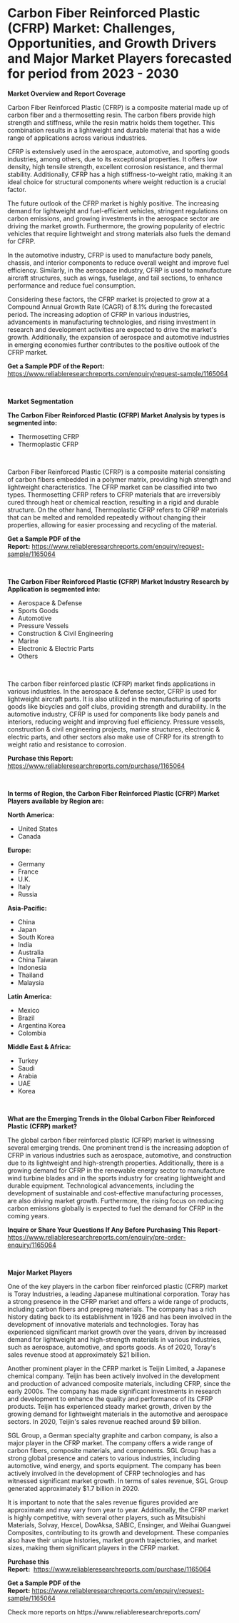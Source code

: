 <p><h1>Carbon Fiber Reinforced Plastic (CFRP) Market: Challenges, Opportunities, and Growth Drivers and Major Market Players forecasted for period from 2023 - 2030</h1></p><p><strong>Market Overview and Report Coverage</strong></p>
<p><p>Carbon Fiber Reinforced Plastic (CFRP) is a composite material made up of carbon fiber and a thermosetting resin. The carbon fibers provide high strength and stiffness, while the resin matrix holds them together. This combination results in a lightweight and durable material that has a wide range of applications across various industries.</p><p>CFRP is extensively used in the aerospace, automotive, and sporting goods industries, among others, due to its exceptional properties. It offers low density, high tensile strength, excellent corrosion resistance, and thermal stability. Additionally, CFRP has a high stiffness-to-weight ratio, making it an ideal choice for structural components where weight reduction is a crucial factor.</p><p>The future outlook of the CFRP market is highly positive. The increasing demand for lightweight and fuel-efficient vehicles, stringent regulations on carbon emissions, and growing investments in the aerospace sector are driving the market growth. Furthermore, the growing popularity of electric vehicles that require lightweight and strong materials also fuels the demand for CFRP.</p><p>In the automotive industry, CFRP is used to manufacture body panels, chassis, and interior components to reduce overall weight and improve fuel efficiency. Similarly, in the aerospace industry, CFRP is used to manufacture aircraft structures, such as wings, fuselage, and tail sections, to enhance performance and reduce fuel consumption.</p><p>Considering these factors, the CFRP market is projected to grow at a Compound Annual Growth Rate (CAGR) of 8.1% during the forecasted period. The increasing adoption of CFRP in various industries, advancements in manufacturing technologies, and rising investment in research and development activities are expected to drive the market's growth. Additionally, the expansion of aerospace and automotive industries in emerging economies further contributes to the positive outlook of the CFRP market.</p></p>
<p><strong>Get a Sample PDF of the Report:</strong> <a href="https://www.reliableresearchreports.com/enquiry/request-sample/1165064">https://www.reliableresearchreports.com/enquiry/request-sample/1165064</a></p>
<p>&nbsp;</p>
<p><strong>Market Segmentation</strong></p>
<p><strong>The Carbon Fiber Reinforced Plastic (CFRP) Market Analysis by types is segmented into:</strong></p>
<p><ul><li>Thermosetting CFRP</li><li>Thermoplastic CFRP</li></ul></p>
<p>&nbsp;</p>
<p><p>Carbon Fiber Reinforced Plastic (CFRP) is a composite material consisting of carbon fibers embedded in a polymer matrix, providing high strength and lightweight characteristics. The CFRP market can be classified into two types. Thermosetting CFRP refers to CFRP materials that are irreversibly cured through heat or chemical reaction, resulting in a rigid and durable structure. On the other hand, Thermoplastic CFRP refers to CFRP materials that can be melted and remolded repeatedly without changing their properties, allowing for easier processing and recycling of the material.</p></p>
<p><strong>Get a Sample PDF of the Report:</strong>&nbsp;<a href="https://www.reliableresearchreports.com/enquiry/request-sample/1165064">https://www.reliableresearchreports.com/enquiry/request-sample/1165064</a></p>
<p>&nbsp;</p>
<p><strong>The Carbon Fiber Reinforced Plastic (CFRP) Market Industry Research by Application is segmented into:</strong></p>
<p><ul><li>Aerospace & Defense</li><li>Sports Goods</li><li>Automotive</li><li>Pressure Vessels</li><li>Construction & Civil Engineering</li><li>Marine</li><li>Electronic & Electric Parts</li><li>Others</li></ul></p>
<p>&nbsp;</p>
<p><p>The carbon fiber reinforced plastic (CFRP) market finds applications in various industries. In the aerospace & defense sector, CFRP is used for lightweight aircraft parts. It is also utilized in the manufacturing of sports goods like bicycles and golf clubs, providing strength and durability. In the automotive industry, CFRP is used for components like body panels and interiors, reducing weight and improving fuel efficiency. Pressure vessels, construction & civil engineering projects, marine structures, electronic & electric parts, and other sectors also make use of CFRP for its strength to weight ratio and resistance to corrosion.</p></p>
<p><strong>Purchase this Report:</strong>&nbsp; <a href="https://www.reliableresearchreports.com/purchase/1165064">https://www.reliableresearchreports.com/purchase/1165064</a></p>
<p>&nbsp;</p>
<p><strong>In terms of Region, the Carbon Fiber Reinforced Plastic (CFRP) Market Players available by Region are:</strong></p>
<p>
    <p> <strong> North America: </strong>
        <ul>
            <li>United States</li>
            <li>Canada</li>
        </ul>
        </p> 
    <p> <strong> Europe: </strong>
        <ul>
            <li>Germany</li>
            <li>France</li>
            <li>U.K.</li>
            <li>Italy</li>
            <li>Russia</li>
        </ul>
        </p> 
    <p> <strong> Asia-Pacific: </strong>
        <ul>
            <li>China</li>
            <li>Japan</li>
            <li>South Korea</li>
            <li>India</li>
            <li>Australia</li>
            <li>China Taiwan</li>
            <li>Indonesia</li>
            <li>Thailand</li>
            <li>Malaysia</li>
        </ul>
        </p> 
    <p> <strong> Latin America: </strong>
        <ul>
            <li>Mexico</li>
            <li>Brazil</li>
            <li>Argentina Korea</li>
            <li>Colombia</li>
        </ul>
        </p> 
    <p> <strong> Middle East & Africa: </strong>
        <ul>
            <li>Turkey</li>
            <li>Saudi</li>
            <li>Arabia</li>
            <li>UAE</li>
            <li>Korea</li>
        </ul>
    </p>
    </p>
<p>&nbsp;</p>
<p><strong>What are the Emerging Trends in the Global Carbon Fiber Reinforced Plastic (CFRP) market?</strong></p>
<p><p>The global carbon fiber reinforced plastic (CFRP) market is witnessing several emerging trends. One prominent trend is the increasing adoption of CFRP in various industries such as aerospace, automotive, and construction due to its lightweight and high-strength properties. Additionally, there is a growing demand for CFRP in the renewable energy sector to manufacture wind turbine blades and in the sports industry for creating lightweight and durable equipment. Technological advancements, including the development of sustainable and cost-effective manufacturing processes, are also driving market growth. Furthermore, the rising focus on reducing carbon emissions globally is expected to fuel the demand for CFRP in the coming years.</p></p>
<p><strong>Inquire or Share Your Questions If Any Before Purchasing This Report</strong>- <a href="https://www.reliableresearchreports.com/enquiry/pre-order-enquiry/1165064">https://www.reliableresearchreports.com/enquiry/pre-order-enquiry/1165064</a></p>
<p>&nbsp;</p>
<p><strong>Major Market Players</strong></p>
<p><p>One of the key players in the carbon fiber reinforced plastic (CFRP) market is Toray Industries, a leading Japanese multinational corporation. Toray has a strong presence in the CFRP market and offers a wide range of products, including carbon fibers and prepreg materials. The company has a rich history dating back to its establishment in 1926 and has been involved in the development of innovative materials and technologies. Toray has experienced significant market growth over the years, driven by increased demand for lightweight and high-strength materials in various industries, such as aerospace, automotive, and sports goods. As of 2020, Toray's sales revenue stood at approximately $21 billion.</p><p>Another prominent player in the CFRP market is Teijin Limited, a Japanese chemical company. Teijin has been actively involved in the development and production of advanced composite materials, including CFRP, since the early 2000s. The company has made significant investments in research and development to enhance the quality and performance of its CFRP products. Teijin has experienced steady market growth, driven by the growing demand for lightweight materials in the automotive and aerospace sectors. In 2020, Teijin's sales revenue reached around $9 billion.</p><p>SGL Group, a German specialty graphite and carbon company, is also a major player in the CFRP market. The company offers a wide range of carbon fibers, composite materials, and components. SGL Group has a strong global presence and caters to various industries, including automotive, wind energy, and sports equipment. The company has been actively involved in the development of CFRP technologies and has witnessed significant market growth. In terms of sales revenue, SGL Group generated approximately $1.7 billion in 2020.</p><p>It is important to note that the sales revenue figures provided are approximate and may vary from year to year. Additionally, the CFRP market is highly competitive, with several other players, such as Mitsubishi Materials, Solvay, Hexcel, DowAksa, SABIC, Ensinger, and Weihai Guangwei Composites, contributing to its growth and development. These companies also have their unique histories, market growth trajectories, and market sizes, making them significant players in the CFRP market.</p></p>
<p><strong>Purchase this Report:</strong>&nbsp;&nbsp;<a href="https://www.reliableresearchreports.com/purchase/1165064">https://www.reliableresearchreports.com/purchase/1165064</a></p>
<p></p>
<p><strong>Get a Sample PDF of the Report:</strong>&nbsp;<a href="https://www.reliableresearchreports.com/enquiry/request-sample/1165064">https://www.reliableresearchreports.com/enquiry/request-sample/1165064</a></p>
<p>Check more reports on https://www.reliableresearchreports.com/</p>